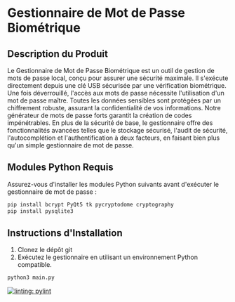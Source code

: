# Gestionnaire de Mot de Passe Biométrique

## Description du Produit
Le Gestionnaire de Mot de Passe Biométrique est un outil de gestion de mots de passe local, conçu pour assurer une sécurité maximale. Il s'exécute directement depuis une clé USB sécurisée par une vérification biométrique. Une fois déverrouillé, l'accès aux mots de passe nécessite l'utilisation d'un mot de passe maître. Toutes les données sensibles sont protégées par un chiffrement robuste, assurant la confidentialité de vos informations. Notre générateur de mots de passe forts garantit la création de codes impénétrables. En plus de la sécurité de base, le gestionnaire offre des fonctionnalités avancées telles que le stockage sécurisé, l'audit de sécurité, l'autocomplétion et l'authentification à deux facteurs, en faisant bien plus qu'un simple gestionnaire de mot de passe.

## Modules Python Requis
Assurez-vous d'installer les modules Python suivants avant d'exécuter le gestionnaire de mot de passe :

```bash
pip install bcrypt PyQt5 tk pycryptodome cryptography
pip install pysqlite3
```

## Instructions d'Installation
1. Clonez le dépôt git
2. Exécutez le gestionnaire en utilisant un environnement Python compatible.

```bash
python3 main.py
```
[![linting: pylint](https://img.shields.io/badge/linting-pylint-yellowgreen)](https://github.com/pylint-dev/pylint)
